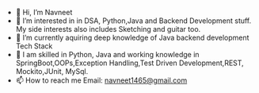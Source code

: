 - 👋 Hi, I’m Navneet
- 👀 I’m interested in in DSA, Python,Java and Backend Development stuff. My side interests also includes Sketching and guitar too.
- 🌱 I’m currently aquiring deep knowledge of Java backend development Tech Stack
- 💞️ I am skilled in Python, Java and working knowledge in SpringBoot,OOPs,Exception Handling,Test Driven Development,REST, Mockito,JUnit, MySql.
- 📫 How to reach me Email: navneet1465@gmail.com

<!---
Navneetkumar13/Navneetkumar13 is a ✨ special ✨ repository because its `README.md` (this file) appears on your GitHub profile.
You can click the Preview link to take a look at your changes.
--->
